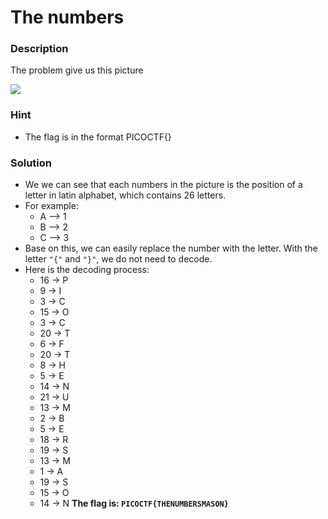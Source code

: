 # The numbers

### Description
The problem give us this picture

![](https://media.discordapp.net/attachments/961544480366931969/1432331280640643173/image.png?ex=6900a9f4&is=68ff5874&hm=4c5026508f10598f8134c5446d7dd24ae8e3e12b722a5d5927904e4c270185ff&=&format=webp&quality=lossless&width=883&height=390)

### Hint
* The flag is in the format PICOCTF{}

### Solution
* We we can see that each numbers in the picture is the position of a letter in latin alphabet, which contains 26 letters.
* For example:
    * A --> 1
    * B --> 2
    * C --> 3
* Base on this, we can easily replace the number with the letter. With the letter `"{"` and `"}"`, we do not need to decode.
* Here is the decoding process:
    * 16 → P
    * 9 → I
    * 3 → C
    * 15 → O
    * 3 → C
    * 20 → T
    * 6 → F
    * 20 → T
    * 8 → H
    * 5 → E
    * 14 → N
    * 21 → U
    * 13 → M
    * 2 → B
    * 5 → E
    * 18 → R
    * 19 → S
    * 13 → M
    * 1 → A
    * 19 → S
    * 15 → O
    * 14 → N
**The flag is: `PICOCTF{THENUMBERSMASON}`**
